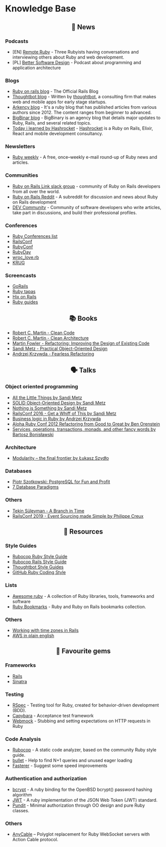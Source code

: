 # Knowledge Base

<span align="center">

## :newspaper: News 
</span>

### Podcasts 
* [EN] [Remote Ruby](https://remoteruby.transistor.fm) - Three Rubyists having conversations and interviewing others about Ruby and web development.
* [PL] [Better Software Design](https://bettersoftwaredesign.pl) - Podcast about programming and application architecture 

### Blogs
* [Ruby on rails blog](https://weblog.rubyonrails.org) - The Official Rails Blog
* [Thoughtbot blog](https://thoughtbot.com/blog) - Written by [thoughtbot](https://thoughtbot.com), a consulting firm that makes web and mobile apps for early stage startups.
* [Arkency blog](https://blog.arkency.com) - It's a ruby blog that has published articles from various authors since 2012. The content ranges from beginner to advanced.
* [BigBinar blog](https://blog.bigbinary.com) - BigBinary is an agency blog that details major updates to Ruby, Rails, and several related topics.
* [Today i learned by Hashrocket](https://til.hashrocket.com/ruby) - [Hashrocket](https://hashrocket.com) is a Ruby on Rails, Elixir, React and mobile development consultancy.

### Newsletters
* [Ruby weekly](https://rubyweekly.com) - A free, once–weekly e-mail round-up of Ruby news and articles.

### Communities
* [Ruby on Rails Link slack group](http://rubyonrails-link.slack.com) - community of Ruby on Rails developers from all over the world.
* [Ruby on Rails Reddit](https://www.reddit.com/r/rails/) - A subreddit for discussion and news about Ruby on Rails development
* [DEV Community](https://dev.to/t/ruby) - Community of software developers who write articles, take part in discussions, and build their professional profiles. 

### Conferences
* [Ruby Conferences list](https://rubyconferences.org)
* [RailsConf](https://railsconf.com)
* [RubyConf](http://rubyconf.org)
* [RubyDay](http://rubyday.it)
* [wroc_love.rb](https://wrocloverb.com)
* [KRUG](https://krug.org.pl)

### Screencasts
* [GoRails](https://gorails.com/series)
* [Ruby tapas](https://www.rubytapas.com)
* [Hix on Rails](https://hixonrails.com/ruby-on-rails-tutorials/)
* [Ruby guides](https://www.rubyguides.com)

<span align="center">
  
## :books: Books
</span>

* [Robert C. Martin - Clean Code](https://www.amazon.com/Clean-Code-Handbook-Software-Craftsmanship/dp/0132350882)
* [Robert C. Martin - Clean Architecture](https://www.amazon.com/Clean-Architecture-Craftsmans-Software-Structure/dp/0134494164)
* [Martin Fowler - Refactoring: Improving the Design of Existing Code](https://www.amazon.com/Refactoring-Improving-Design-Existing-Code/dp/0201485672)
* [Sandi Metz - Practical Object-Oriented Design](https://www.amazon.com/gp/product/B07F88LY9M)
* [Andrzej Krzywda - Fearless Refactoring](https://rails-refactoring.com)

<span align="center">
  
## :speaking_head: Talks
</span>

### Object oriented programming
* [All the Little Things by Sandi Metz](https://www.youtube.com/watch?v=8bZh5LMaSmE)
* [SOLID Object-Oriented Design by Sandi Metz](https://www.youtube.com/watch?v=v-2yFMzxqwU) 
* [Nothing is Something by Sandi Metz](https://www.youtube.com/watch?v=OMPfEXIlTVE)
* [RailsConf 2016 - Get a Whiff of This by Sandi Metz](https://www.youtube.com/watch?v=PJjHfa5yxlU)
* [Business logic in Ruby by Andrzej Krzywda](https://www.youtube.com/watch?v=bwUueshN6Rw)
* [Aloha Ruby Conf 2012 Refactoring from Good to Great by Ben Orenstein](https://www.youtube.com/watch?v=DC-pQPq0acs)
* [Services, operations, transactions, monads, and other fancy words by Bartosz Bonisławski](https://www.youtube.com/watch?v=NeHRtqqeiyc)

### Architecture
* [Modularity – the final frontier by Łukasz Szydło](https://www.youtube.com/watch?v=W2Z7fbCLSTw&t=8s)

### Databases
* [Piotr Szotkowski: PostgreSQL for Fun and Profit](https://www.youtube.com/watch?v=_xxNWyhqUZ4)
* [7 Database Paradigms](https://www.youtube.com/watch?v=W2Z7fbCLSTw)

### Others
* [Tekin Süleyman - A Branch in Time](https://vimeo.com/280579162)
* [RailsConf 2019 - Event Sourcing made Simple by Philippe Creux](https://www.youtube.com/watch?v=ulF6lEFvrKo)

<span align="center">
  
## :file_folder: Resources
</span>

### Style Guides
* [Rubocop Ruby Style Guide](https://github.com/rubocop-hq/ruby-style-guide)
* [Rubocop Rails Style Guide](https://github.com/rubocop-hq/rails-style-guide)
* [Thoughtbot Style Guides](https://github.com/thoughtbot/guides)
* [GitHub Ruby Coding Style](https://github.com/github/rubocop-github/blob/master/STYLEGUIDE.md)

### Lists
* [Awesome ruby](https://github.com/markets/awesome-ruby) - A collection of Ruby libraries, tools, frameworks and software
* [Ruby Bookmarks](https://github.com/dreikanter/ruby-bookmarks) - Ruby and Ruby on Rails bookmarks collection.

### Others
* [Working with time zones in Rails](https://www.varvet.com/blog/working-with-time-zones-in-ruby-on-rails/)
* [AWS in plain english ](https://expeditedsecurity.com/aws-in-plain-english/)

<span align="center">
  
## :gem: Favourite gems
</span>

### Frameworks
* [Rails](https://github.com/rails/rails)
* [Sinatra](https://github.com/sinatra/sinatra)

### Testing
* [RSpec](https://github.com/rspec/rspec) - Testing tool for Ruby, created for behavior-driven development (BDD).
* [Capybara](https://github.com/teamcapybara/capybara) - Acceptance test framework
* [Webmock](https://github.com/bblimke/webmock) - Stubbing and setting expectations on HTTP requests in Ruby

### Code Analysis
* [Rubocop](https://github.com/rubocop-hq/rubocop) - A static code analyzer, based on the community Ruby style guide.
* [bullet](https://github.com/flyerhzm/bullet) - Help to find N+1 queries and unused eager loading
* [Fasterer](https://github.com/DamirSvrtan/fasterer) - Suggest some speed improvements

### Authentication and authorization
* [bcrypt](https://github.com/codahale/bcrypt-ruby) - A ruby binding for the OpenBSD bcrypt() password hashing algorithm
* [JWT](https://github.com/jwt/ruby-jwt) - A ruby implementation of the JSON Web Token (JWT) standard.
* [Pundit](https://github.com/varvet/pundit) - Minimal authorization through OO design and pure Ruby classes.

### Others
* [AnyCable](https://github.com/anycable/anycable) – Polyglot replacement for Ruby WebSocket servers with Action Cable protocol.
